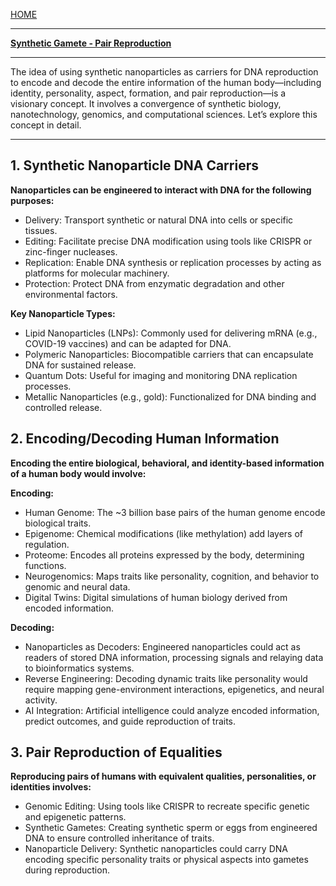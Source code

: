 [HOME](/README.md)     

---   

**[Synthetic Gamete - Pair Reproduction](/assets/docs/knowledges/Transcendence/types/Synthetic-Natural/HumanCloning/model/SyntheticDNA/SyntheticGamete/readme.md)**    

---    

The idea of using synthetic nanoparticles as carriers for DNA reproduction to encode and decode the entire information of the human body—including identity, personality, aspect, formation, and pair reproduction—is a visionary concept. It involves a convergence of synthetic biology, nanotechnology, genomics, and computational sciences. Let’s explore this concept in detail.

---   

## 1. Synthetic Nanoparticle DNA Carriers    
**Nanoparticles can be engineered to interact with DNA for the following purposes:**    
- Delivery: Transport synthetic or natural DNA into cells or specific tissues.
- Editing: Facilitate precise DNA modification using tools like CRISPR or zinc-finger nucleases.
- Replication: Enable DNA synthesis or replication processes by acting as platforms for molecular machinery.
- Protection: Protect DNA from enzymatic degradation and other environmental factors.

**Key Nanoparticle Types:**    
- Lipid Nanoparticles (LNPs): Commonly used for delivering mRNA (e.g., COVID-19 vaccines) and can be adapted for DNA.
- Polymeric Nanoparticles: Biocompatible carriers that can encapsulate DNA for sustained release.
- Quantum Dots: Useful for imaging and monitoring DNA replication processes.
- Metallic Nanoparticles (e.g., gold): Functionalized for DNA binding and controlled release.


## 2. Encoding/Decoding Human Information    
**Encoding the entire biological, behavioral, and identity-based information of a human body would involve:**    


**Encoding:**   
- Human Genome: The ~3 billion base pairs of the human genome encode biological traits.
- Epigenome: Chemical modifications (like methylation) add layers of regulation.
- Proteome: Encodes all proteins expressed by the body, determining functions.
- Neurogenomics: Maps traits like personality, cognition, and behavior to genomic and neural data.
- Digital Twins: Digital simulations of human biology derived from encoded information.

**Decoding:**   
- Nanoparticles as Decoders: Engineered nanoparticles could act as readers of stored DNA information, processing signals and relaying data to bioinformatics systems.
- Reverse Engineering: Decoding dynamic traits like personality would require mapping gene-environment interactions, epigenetics, and neural activity.
- AI Integration: Artificial intelligence could analyze encoded information, predict outcomes, and guide reproduction of traits.

## 3. Pair Reproduction of Equalities    
**Reproducing pairs of humans with equivalent qualities, personalities, or identities involves:**    
- Genomic Editing: Using tools like CRISPR to recreate specific genetic and epigenetic patterns.
- Synthetic Gametes: Creating synthetic sperm or eggs from engineered DNA to ensure controlled inheritance of traits.
- Nanoparticle Delivery: Synthetic nanoparticles could carry DNA encoding specific personality traits or physical aspects into gametes during reproduction.
